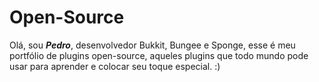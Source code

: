 # Open-Source

Olá, sou **_Pedro_**, desenvolvedor Bukkit, Bungee e Sponge, esse é meu portfólio de plugins open-source, aqueles plugins que todo mundo pode usar para aprender e colocar seu toque especial. :)
